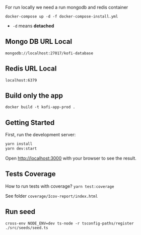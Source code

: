 For run locally we need a run mongodb and redis container

```
docker-compose up -d -f docker-compose-install.yml
```

- `-d` means **detached**

## Mongo DB URL Local

```
mongodb://localhost:27017/kofi-database
```

## Redis URL Local

```
localhost:6379
```

## Build only the app

```
docker build -t kofi-app-prod .
```

## Getting Started

First, run the development server:

```bash
yarn install
yarn dev:start
```

Open [http://localhost:3000](http://localhost:3000) with your browser to see the result.

## Tests Coverage

How to run tests with coverage?
`yarn test:coverage`

See folder `coverage/Icov-report/index.html`

## Run seed

`cross-env NODE_ENV=dev ts-node -r tsconfig-paths/register ./src/seeds/seed.ts`
